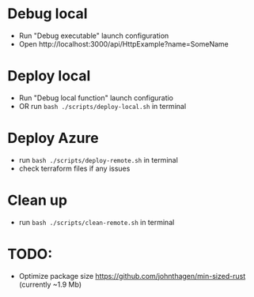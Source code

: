 # Debug local

- Run "Debug executable" launch configuration
- Open http://localhost:3000/api/HttpExample?name=SomeName

# Deploy local
- Run "Debug local function" launch configuratio
- OR run `bash ./scripts/deploy-local.sh` in terminal

# Deploy Azure
- run `bash ./scripts/deploy-remote.sh` in terminal
- check terraform files if any issues

# Clean up
- run `bash ./scripts/clean-remote.sh` in terminal


# TODO:
- Optimize package size https://github.com/johnthagen/min-sized-rust (currently ~1.9 Mb)